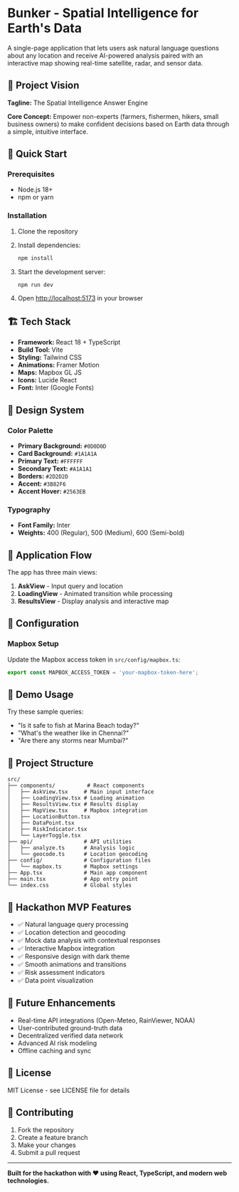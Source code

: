 # Bunker - Spatial Intelligence for Earth's Data

A single-page application that lets users ask natural language questions about any location and receive AI-powered analysis paired with an interactive map showing real-time satellite, radar, and sensor data.

## 🎯 Project Vision

**Tagline:** The Spatial Intelligence Answer Engine

**Core Concept:** Empower non-experts (farmers, fishermen, hikers, small business owners) to make confident decisions based on Earth data through a simple, intuitive interface.

## 🚀 Quick Start

### Prerequisites
- Node.js 18+ 
- npm or yarn

### Installation

1. Clone the repository
2. Install dependencies:
   ```bash
   npm install
   ```

3. Start the development server:
   ```bash
   npm run dev
   ```

4. Open [http://localhost:5173](http://localhost:5173) in your browser

## 🏗️ Tech Stack

- **Framework:** React 18 + TypeScript
- **Build Tool:** Vite
- **Styling:** Tailwind CSS
- **Animations:** Framer Motion
- **Maps:** Mapbox GL JS
- **Icons:** Lucide React
- **Font:** Inter (Google Fonts)

## 🎨 Design System

### Color Palette
- **Primary Background:** `#0D0D0D`
- **Card Background:** `#1A1A1A`
- **Primary Text:** `#FFFFFF`
- **Secondary Text:** `#A1A1A1`
- **Borders:** `#2D2D2D`
- **Accent:** `#3B82F6`
- **Accent Hover:** `#2563EB`

### Typography
- **Font Family:** Inter
- **Weights:** 400 (Regular), 500 (Medium), 600 (Semi-bold)

## 📱 Application Flow

The app has three main views:

1. **AskView** - Input query and location
2. **LoadingView** - Animated transition while processing
3. **ResultsView** - Display analysis and interactive map

## 🔧 Configuration

### Mapbox Setup
Update the Mapbox access token in `src/config/mapbox.ts`:

```typescript
export const MAPBOX_ACCESS_TOKEN = 'your-mapbox-token-here';
```

## 🎯 Demo Usage

Try these sample queries:
- "Is it safe to fish at Marina Beach today?"
- "What's the weather like in Chennai?"
- "Are there any storms near Mumbai?"

## 📁 Project Structure

```
src/
├── components/          # React components
│   ├── AskView.tsx     # Main input interface
│   ├── LoadingView.tsx # Loading animation
│   ├── ResultsView.tsx # Results display
│   ├── MapView.tsx     # Mapbox integration
│   ├── LocationButton.tsx
│   ├── DataPoint.tsx
│   ├── RiskIndicator.tsx
│   └── LayerToggle.tsx
├── api/                # API utilities
│   ├── analyze.ts      # Analysis logic
│   └── geocode.ts      # Location geocoding
├── config/             # Configuration files
│   └── mapbox.ts       # Mapbox settings
├── App.tsx             # Main app component
├── main.tsx            # App entry point
└── index.css           # Global styles
```

## 🚀 Hackathon MVP Features

- ✅ Natural language query processing
- ✅ Location detection and geocoding
- ✅ Mock data analysis with contextual responses
- ✅ Interactive Mapbox integration
- ✅ Responsive design with dark theme
- ✅ Smooth animations and transitions
- ✅ Risk assessment indicators
- ✅ Data point visualization

## 🔮 Future Enhancements

- Real-time API integrations (Open-Meteo, RainViewer, NOAA)
- User-contributed ground-truth data
- Decentralized verified data network
- Advanced AI risk modeling
- Offline caching and sync

## 📄 License

MIT License - see LICENSE file for details

## 🤝 Contributing

1. Fork the repository
2. Create a feature branch
3. Make your changes
4. Submit a pull request

---

**Built for the hackathon with ❤️ using React, TypeScript, and modern web technologies.**